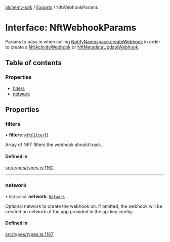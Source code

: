 [alchemy-sdk](../README.md) / [Exports](../modules.md) / NftWebhookParams

# Interface: NftWebhookParams

Params to pass in when calling [NotifyNamespace.createWebhook](../classes/NotifyNamespace.md#createwebhook) in order
to create a [NftActivityWebhook](NftActivityWebhook.md) or [NftMetadataUpdateWebhook](NftMetadataUpdateWebhook.md).

## Table of contents

### Properties

- [filters](NftWebhookParams.md#filters)
- [network](NftWebhookParams.md#network)

## Properties

### filters

• **filters**: [`NftFilter`](NftFilter.md)[]

Array of NFT filters the webhook should track.

#### Defined in

[src/types/types.ts:1162](https://github.com/alchemyplatform/alchemy-sdk-js/blob/7ae04a5/src/types/types.ts#L1162)

___

### network

• `Optional` **network**: [`Network`](../enums/Network.md)

Optional network to create the webhook on. If omitted, the webhook will be
created on network of the app provided in the api key config.

#### Defined in

[src/types/types.ts:1167](https://github.com/alchemyplatform/alchemy-sdk-js/blob/7ae04a5/src/types/types.ts#L1167)
